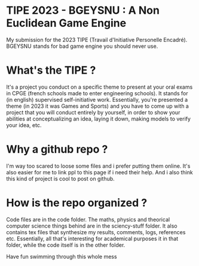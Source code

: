 # TIPE 2023 - BGEYSNU : A Non Euclidean Game Engine
My submission for the 2023 TIPE (Travail d'Initiative Personelle Encadré). BGEYSNU stands for bad game engine you should never use.

# What's the TIPE ?

It's a project you conduct on a specific theme to present at your oral exams in CPGE (french schools made to enter engineering schools). It stands for (in english) supervised self-initiative work. Essentially, you're presented a theme (in 2023 it was Games and Sports) and you have to come up with a project that you will conduct entirely by yourself, in order to show your abilities at conceptualizing an idea, laying it down, making models to verify your idea, etc.

# Why a github repo ?

I'm way too scared to loose some files and i prefer putting them online. It's also easier for me to link ppl to this page if i need their help. And i also think this kind of project is cool to post on github.

# How is the repo organized ?

Code files are in the code folder. The maths, physics and theorical computer science things behind are in the sciency-stuff folder. It also contains tex files that synthesize my results, comments, logs, references etc. Essentially, all that's interesting for academical purposes it in that folder, while the code itself is in the other folder.

Have fun swimming through this whole mess
